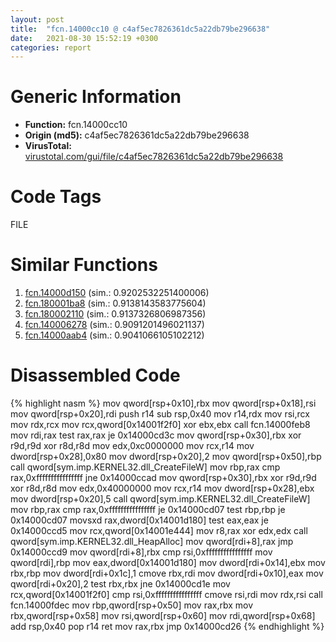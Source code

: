 ```yaml
---
layout: post
title:  "fcn.14000cc10 @ c4af5ec7826361dc5a22db79be296638"
date:   2021-08-30 15:52:19 +0300
categories: report
---
```


# Generic Information
- **Function:** fcn.14000cc10
- **Origin (md5):** c4af5ec7826361dc5a22db79be296638
- **VirusTotal:** [virustotal.com/gui/file/c4af5ec7826361dc5a22db79be296638][virustotal_ref]

# Code Tags
<span class="tag" id="FILE">FILE</span>


# Similar Functions

1. [fcn.14000d150][similar_1_ref] (sim.: 0.9202532251400006)
2. [fcn.180001ba8][similar_2_ref] (sim.: 0.9138143583775604)
3. [fcn.180002110][similar_3_ref] (sim.: 0.9137326806987356)
4. [fcn.140006278][similar_4_ref] (sim.: 0.9091201496021137)
5. [fcn.14000aab4][similar_5_ref] (sim.: 0.9041066105102212)


# Disassembled Code

{% highlight nasm %}
mov qword[rsp+0x10],rbx
mov qword[rsp+0x18],rsi
mov qword[rsp+0x20],rdi
push r14
sub rsp,0x40
mov r14,rdx
mov rsi,rcx
mov rdx,rcx
mov rcx,qword[0x14001f2f0]
xor ebx,ebx
call fcn.14000feb8
mov rdi,rax
test rax,rax
je 0x14000cd3c
mov qword[rsp+0x30],rbx
xor r9d,r9d
xor r8d,r8d
mov edx,0xc0000000
mov rcx,r14
mov dword[rsp+0x28],0x80
mov dword[rsp+0x20],2
mov qword[rsp+0x50],rbp
call qword[sym.imp.KERNEL32.dll_CreateFileW]
mov rbp,rax
cmp rax,0xffffffffffffffff
jne 0x14000ccad
mov qword[rsp+0x30],rbx
xor r9d,r9d
xor r8d,r8d
mov edx,0x40000000
mov rcx,r14
mov dword[rsp+0x28],ebx
mov dword[rsp+0x20],5
call qword[sym.imp.KERNEL32.dll_CreateFileW]
mov rbp,rax
cmp rax,0xffffffffffffffff
je 0x14000cd07
test rbp,rbp
je 0x14000cd07
movsxd rax,dword[0x14001d180]
test eax,eax
je 0x14000ccd5
mov rcx,qword[0x14001e444]
mov r8,rax
xor edx,edx
call qword[sym.imp.KERNEL32.dll_HeapAlloc]
mov qword[rdi+8],rax
jmp 0x14000ccd9
mov qword[rdi+8],rbx
cmp rsi,0xffffffffffffffff
mov qword[rdi],rbp
mov eax,dword[0x14001d180]
mov dword[rdi+0x14],ebx
mov rbx,rbp
mov dword[rdi+0x1c],1
cmove rbx,rdi
mov dword[rdi+0x10],eax
mov qword[rdi+0x20],2
test rbx,rbx
jne 0x14000cd1e
mov rcx,qword[0x14001f2f0]
cmp rsi,0xffffffffffffffff
cmove rsi,rdi
mov rdx,rsi
call fcn.14000fdec
mov rbp,qword[rsp+0x50]
mov rax,rbx
mov rbx,qword[rsp+0x58]
mov rsi,qword[rsp+0x60]
mov rdi,qword[rsp+0x68]
add rsp,0x40
pop r14
ret 
mov rax,rbx
jmp 0x14000cd26
{% endhighlight %}


[similar_1_ref]: /report/fcn.14000d150@c4af5ec7826361dc5a22db79be296638
[similar_2_ref]: /report/fcn.180001ba8@7dc44f7522d53d03c7b1f4335f6d2a15
[similar_3_ref]: /report/fcn.180002110@7dc44f7522d53d03c7b1f4335f6d2a15
[similar_4_ref]: /report/fcn.140006278@c4af5ec7826361dc5a22db79be296638
[similar_5_ref]: /report/fcn.14000aab4@c4af5ec7826361dc5a22db79be296638
[virustotal_ref]: https://www.virustotal.com/gui/file/c4af5ec7826361dc5a22db79be296638
